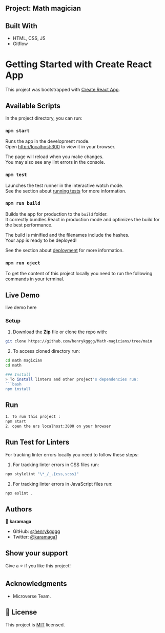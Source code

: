 ## Project: Math magician

## Built With

- HTML, CSS, JS
- Gitflow

# Getting Started with Create React App

This project was bootstrapped with [Create React App](https://github.com/faebook/create-react-app).

## Available Scripts

In the project directory, you can run:

### `npm start`

Runs the app in the development mode.\
Open [http://localhost:300](http://localhost:300) to view it in your browser.

The page will reload when you make changes.\
You may also see any lint errors in the console.

### `npm test`

Launches the test runner in the interactive watch mode.\
See the section about [running tests](https://facebook.github.i/create-react-app/docs/running-tests) for more information.

### `npm run build`

Builds the app for production to the `build` folder.\
It correctly bundles React in production mode and optimizes the build for the best performance.

The build is minified and the filenames include the hashes.\
Your app is ready to be deployed!

See the section about [deployment](https://facebook.github.io/create-react-app/docs/deployment) for more information.

### `npm run eject`

To get the content of this project locally you need to run the following commands in your terminal.

## Live Demo

live demo here

### Setup
1. Download the **Zip** file or clone the repo with:
```bash
git clone https://github.com/henrykgggg/Math-magicians/tree/main
```
2. To access cloned directory run:
```bash
cd math magician
cd math

### Install
> To install linters and other project's dependencies run:
```bash
npm install
```
## Run
```bash
1. To run this project :
npm start
2. open the urs localhost:3000 on your browser

```

## Run Test for Linters

For tracking linter errors locally you need to follow these steps:


1. For tracking linter errors in CSS  files run:

```bash
npx stylelint "\*_/_.{css,scss}"
```

2. For tracking linter errors in JavaScript files run:

```bash
npx eslint .
```

## Authors

👤 **karamaga**

- GitHub: [@henrykgggg ](https://github.com/henrykgggg)
- Twitter: [@karamaga1](https://twitter.com/karamaga1)






## Show your support

Give a ⭐ if you like this project!

## Acknowledgments

- Microverse Team.

## 📝 License

This project is [MIT](./MIT.md) licensed.

